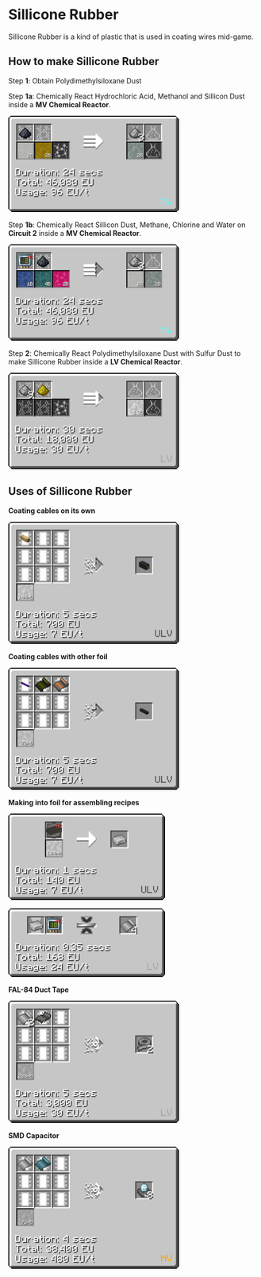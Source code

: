 # Sillicone Rubber

Sillicone Rubber is a kind of plastic that is used in coating wires mid-game.

## How to make Sillicone Rubber

Step **1**: Obtain Polydimethylsiloxane Dust


Step **1a**: Chemically React Hydrochloric Acid, Methanol and Sillicon Dust inside a **MV Chemical Reactor**.

![how to make polydimethylsiloxane dust](SR_img/chemical_reactor_polydimethylsiloxane_from_silicon.png)

Step **1b**: Chemically React Sillicon Dust, Methane, Chlorine and Water on **Circuit 2** inside a **MV Chemical Reactor**.

![how to make polydimethylsiloxane dust(2)](SR_img/chemical_reactor_polydimetnylsiloxane_from_elements.png)

Step **2**: Chemically React Polydimethylsiloxane Dust with Sulfur Dust to make Sillicone Rubber inside a **LV Chemical Reactor**.

![making sillicone rubber](SR_img/chemical_reactor_silicone_rubber.png)

## Uses of Sillicone Rubber

**Coating cables on its own**

![coating cables](SR_img/assembler_cover_cupronickel_wire_gt_quadruple_silicone.png)

**Coating cables with other foil**

![coating cables with foil](SR_img/assembler_cover_zirconium_selenide_diiodide_wire_gt_single_silicone.png)

**Making into foil for assembling recipes**

![turning into ingot](SR_img/fluid_solidifier_solidify_silicone_rubber_to_ingot.png)

![turning into foil](SR_img/bender_bend_silicone_rubber_ingot_to_foil.png)

**FAL-84 Duct Tape**

![assembling recipes](SR_img/assembler_duct_tape_silicone_rubber.png)

**SMD Capacitor**

![assembling recipes2](SR_img/assembler_smd_capacitor_silicone.png)
